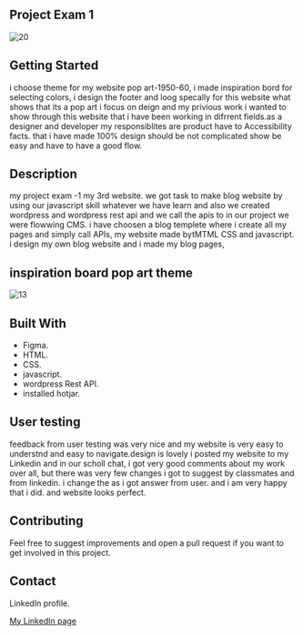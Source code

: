 ## Project Exam 1
![20](https://user-images.githubusercontent.com/91061651/193878599-c36a9862-5c3d-4dcd-9339-51b3c2e7dd2a.png)


## Getting Started

i choose theme for my website pop art-1950-60, i made inspiration bord for selecting colors, i design the footer and loog specally for this website what shows that its a pop art i focus on deign and my privious work i wanted to show through this website that i have been working in difrrent fields.as a designer and developer my responsiblites are product have to Accessibility facts. that i have made 100% design should be not complicated show be easy and have to have a good flow. 

## Description

my project exam -1 my 3rd website. we got task to make blog website by using our javascript skill whatever we have learn and also we created wordpress and wordpress rest api and we call the apis to in our project we were flowwing CMS. i have choosen a blog templete where i create all my pages and simply call APIs,
my website made bytMTML CSS and javascript. i design my own blog website and i made my blog pages, 

## inspiration board pop art theme
![13](https://user-images.githubusercontent.com/91061651/193878518-dfe5a7bc-6dc5-44dd-b958-c99f5f7c8736.jpg)

## Built With
- Figma.
- HTML.
- CSS.
- javascript.
- wordpress Rest API.
- installed hotjar.

## User testing
feedback from user testing was very nice and my website is very easy to understnd and easy to navigate.design is lovely i posted my website to my Linkedin and in our scholl chat, i got very good comments about my work over all, but there was very few changes i got to suggest by classmates and from linkedin. i change the as i got answer from user. and i am very happy that i did. and website looks perfect. 

## Contributing

Feel free to suggest improvements and open a pull request if you want to get involved in this project.

## Contact

LinkedIn profile.

[My LinkedIn page](https://www.linkedin.com/in/rohit-kumar-amdahl-308047140/)

